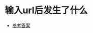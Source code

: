 # 输入url后发生了什么
- [参考答案](https://github.com/mqyqingfeng/frontend-interview-question-and-answer/issues/32)